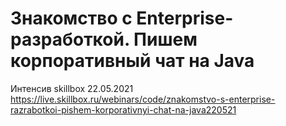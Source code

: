 # Знакомство с Enterprise-разработкой. Пишем корпоративный чат на Java

Интенсив skillbox 22.05.2021
https://live.skillbox.ru/webinars/code/znakomstvo-s-enterprise-razrabotkoi-pishem-korporativnyi-chat-na-java220521
